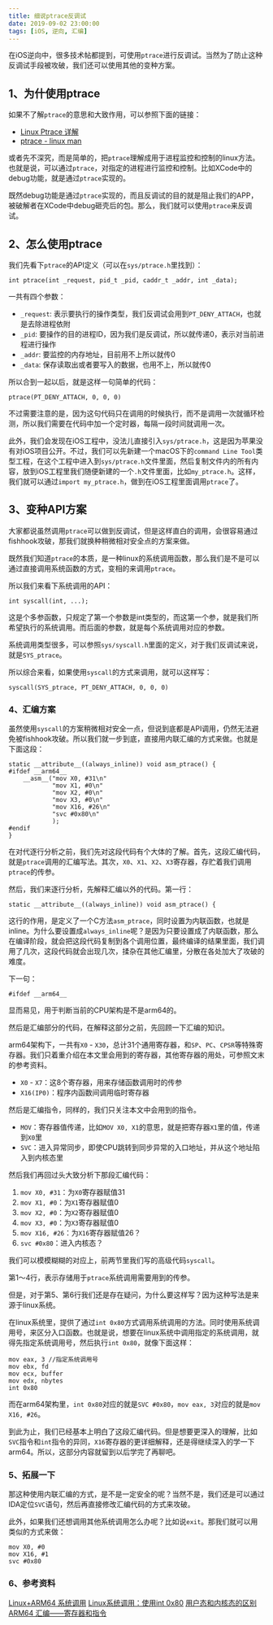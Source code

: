 ```yaml
---
title: 细说ptrace反调试
date: 2019-09-02 23:00:00
tags: [iOS, 逆向, 汇编]
---
```


在iOS逆向中，很多技术帖都提到，可使用`ptrace`进行反调试。当然为了防止这种反调试手段被攻破，我们还可以使用其他的变种方案。

## 1、为什使用ptrace
如果不了解`ptrace`的意思和大致作用，可以参照下面的链接：

- [Linux Ptrace 详解](https://www.cnblogs.com/yibutian/p/9482972.html)
- [ptrace - linux man](http://man7.org/linux/man-pages/man2/ptrace.2.html)

或者先不深究，而是简单的，把`ptrace`理解成用于进程监控和控制的linux方法。也就是说，可以通过`ptrace`，对指定的进程进行监控和控制。比如XCode中的debug功能，就是通过`ptrace`实现的。

既然debug功能是通过`ptrace`实现的，而且反调试的目的就是阻止我们的APP，被破解者在XCode中debug砸壳后的包。那么，我们就可以使用`ptrace`来反调试。

## 2、怎么使用ptrace
我们先看下`ptrace`的API定义（可以在`sys/ptrace.h`里找到）：
```
int ptrace(int _request, pid_t _pid, caddr_t _addr, int _data);
```

一共有四个参数：

- `_request`: 表示要执行的操作类型，我们反调试会用到`PT_DENY_ATTACH`，也就是去除进程依附
- `_pid`: 要操作的目的进程ID，因为我们是反调试，所以就传递0，表示对当前进程进行操作
- `_addr`: 要监控的内存地址，目前用不上所以就传0
- `_data`: 保存读取出或者要写入的数据，也用不上，所以就传0

所以合到一起以后，就是这样一句简单的代码：

```
ptrace(PT_DENY_ATTACH, 0, 0, 0)
```
不过需要注意的是，因为这句代码只在调用的时候执行，而不是调用一次就循环检测，所以我们需要在代码中加一个定时器，每隔一段时间就调用一次。

此外，我们会发现在iOS工程中，没法儿直接引入`sys/ptrace.h`，这是因为苹果没有对iOS项目公开。不过，我们可以先新建一个macOS下的`command Line Tool`类型工程，在这个工程中进入到`sys/ptrace.h`文件里面，然后复制文件内的所有内容，放到iOS工程里我们随便新建的一个`.h`文件里面，比如`my_ptrace.h`。这样，我们就可以通过`import my_ptrace.h`，做到在iOS工程里面调用`ptrace`了。

## 3、变种API方案
大家都说虽然调用`ptrace`可以做到反调试，但是这样直白的调用，会很容易通过fishhook攻破，那我们就换种稍微相对安全点的方案来做。

既然我们知道`ptrace`的本质，是一种linux的系统调用函数，那么我们是不是可以通过直接调用系统函数的方式，变相的来调用`ptrace`。

所以我们来看下系统调用的API：

```
int syscall(int, ...);
```
这是个多参函数，只规定了第一个参数是int类型的，而这第一个参，就是我们所希望执行的系统调用。而后面的参数，就是每个系统调用对应的参数。

系统调用类型很多，可以参照`sys/syscall.h`里面的定义，对于我们反调试来说，就是`SYS_ptrace`。

所以综合来看，如果使用`syscall`的方式来调用，就可以这样写：
```
syscall(SYS_ptrace, PT_DENY_ATTACH, 0, 0, 0)
```

### 4、汇编方案
虽然使用`syscall`的方案稍微相对安全一点，但说到底都是API调用，仍然无法避免被fishhook攻破。所以我们就一步到底，直接用内联汇编的方式来做。也就是下面这段：

```
static __attribute__((always_inline)) void asm_ptrace() {
#ifdef __arm64__
    __asm__("mov X0, #31\n"
            "mov X1, #0\n"
            "mov X2, #0\n"
            "mov X3, #0\n"
            "mov X16, #26\n"
            "svc #0x80\n"
            );
#endif
}
```
在对代逐行分析之前，我们先对这段代码有个大体的了解。首先，这段汇编代码，就是`ptrace`调用的汇编写法。其次，`X0`、`X1`、`X2`、`X3`寄存器，存贮着我们调用`ptrace`的传参。

然后，我们来逐行分析，先解释汇编以外的代码。第一行：
```
static __attribute__((always_inline)) void asm_ptrace() {
```
这行的作用，是定义了一个C方法`asm_ptrace`，同时设置为内联函数，也就是inline。为什么要设置成`always_inline`呢？是因为只要设置成了内联函数，那么在编译阶段，就会把这段代码复制到各个调用位置，最终编译的结果里面，我们调用了几次，这段代码就会出现几次，揉杂在其他汇编里，分散在各处加大了攻破的难度。

下一句：
```
#ifdef __arm64__
```
显而易见，用于判断当前的CPU架构是不是arm64的。

然后是汇编部分的代码，在解释这部分之前，先回顾一下汇编的知识。

arm64架构下，一共有`X0` - `X30`，总计31个通用寄存器，和`SP`、`PC`、`CPSR`等特殊寄存器。我们只着重介绍在本文里会用到的寄存器，其他寄存器的用处，可参照文末的参考资料。

- `X0` - `X7`：这8个寄存器，用来存储函数调用时的传参
- `X16(IP0)`：程序内函数间调用临时寄存器

然后是汇编指令，同样的，我们只关注本文中会用到的指令。

- `MOV`：寄存器值传递，比如`MOV X0, X1`的意思，就是把寄存器`X1`里的值，传递到`X0`里
- `SVC`：进入异常同步，即使CPU跳转到同步异常的入口地址，并从这个地址陷入到内核态里

然后我们再回过头大致分析下那段汇编代码：

1. `mov X0, #31`：为`X0`寄存器赋值31
2. `mov X1, #0`：为`X1`寄存器赋值0
3. `mov X2, #0`：为`X2`寄存器赋值0
4. `mov X3, #0`：为`X3`寄存器赋值0
5. `mov X16, #26`：为`X16`寄存器赋值26？
6. `svc #0x80`：进入内核态？

我们可以模模糊糊的对应上，前两节里我们写的高级代码`syscall`。

第1～4行，表示存储用于`ptrace`系统调用需要用到的传参。

但是，对于第5、第6行我们还是存在疑问，为什么要这样写？因为这种写法是来源于linux系统。

在linux系统里，提供了通过`int 0x80`方式调用系统调用的方法。同时使用系统调用号，来区分入口函数。也就是说，想要在linux系统中调用指定的系统调用，就得先指定系统调用号，然后执行`int 0x80`，就像下面这样：

```
mov eax, 3 //指定系统调用号
mov ebx, fd
mov ecx, buffer
mov edx, nbytes
int 0x80
```
而在arm64架构里，`int 0x80`对应的就是`SVC #0x80`，`mov eax, 3`对应的就是`mov X16, #26`。

到此为止，我们已经基本上明白了这段汇编代码。但是想要更深入的理解，比如`SVC`指令和`int`指令的异同，`X16`寄存器的更详细解释，还是得继续深入的学一下arm64。所以，这部分内容就留到以后学完了再聊吧。

### 5、拓展一下
那这种使用内联汇编的方式，是不是一定安全的呢？当然不是，我们还是可以通过IDA定位`SVC`语句，然后再直接修改汇编代码的方式来攻破。

此外，如果我们还想调用其他系统调用怎么办呢？比如说`exit`。那我们就可以用类似的方式来做：
```
mov X0, #0
mov X16, #1
svc #0x80
```

### 6、参考资料
[Linux+ARM64 系统调用](https://blog.csdn.net/liuhangtiant/article/details/85149369)
[Linux系统调用：使用int 0x80](https://blog.csdn.net/hq815601489/article/details/80009791)
[用户态和内核态的区别](https://blog.csdn.net/youngyoungla/article/details/53106671)
[ARM64 汇编——寄存器和指令](https://www.jianshu.com/p/2f4a5f74ac7a)